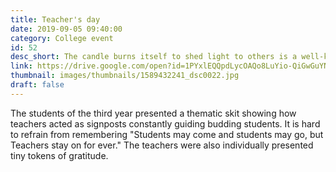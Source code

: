 ```yaml
---
title: Teacher's day
date: 2019-09-05 09:40:00
category: College event
id: 52
desc_short: The candle burns itself to shed light to others is a well-known adage that is synonymous with teachers. The teachers, day celebration was a programme to pay our gratitude to them
link: https://drive.google.com/open?id=1PYxlEQQpdLycOAQo8LuYio-QiGwGuYNB
thumbnail: images/thumbnails/1589432241_dsc0022.jpg
draft: false
---
```


The students of the third year presented a thematic skit showing how teachers acted as signposts constantly guiding budding students. It is hard to refrain from remembering "Students may come and students may go, but Teachers stay on for ever." The teachers were also individually presented tiny tokens of gratitude.